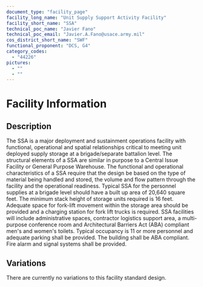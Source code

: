 ```yaml
---
document_type: "facility_page"
facility_long_name: "Unit Supply Support Activity Facility"
facility_short_name: "SSA"
technical_poc_name: "Javier Fano"
technical_poc_email: "Javier.A.Fano@usace.army.mil"
cos_district_short_name: "SWF"
functional_proponent: "DCS, G4"
category_codes:
  - "44226"
pictures:
  - ""
  - ""
---
```


# Facility Information

## Description

The SSA is a major deployment and sustainment operations facility with functional, operational and spatial relationships critical to meeting unit deployed supply storage at a brigade/separate battalion level. The structural elements of a SSA are similar in purpose to a Central Issue Facility or General Purpose Warehouse. The functional and operational characteristics of a SSA require that the design be based on the type of material being handled and stored, the volume and flow pattern through the facility and the operational readiness. Typical SSA for the personnel supplies at a brigade level should have a built up area of 20,640 square feet. The minimum stack height of storage units required is 16 feet. Adequate space for fork-lift movement within the storage area should be provided and a charging station for fork lift trucks is required. SSA facilities will include administrative spaces, contractor logistics support area, a multi-purpose conference room and Architectural Barriers Act (ABA) compliant men's and women's toilets. Typical occupancy is 11 or more personnel and adequate parking shall be provided. The building shall be ABA compliant. Fire alarm and signal systems shall be provided.

## Variations

There are currently no variations to this facility standard design.
